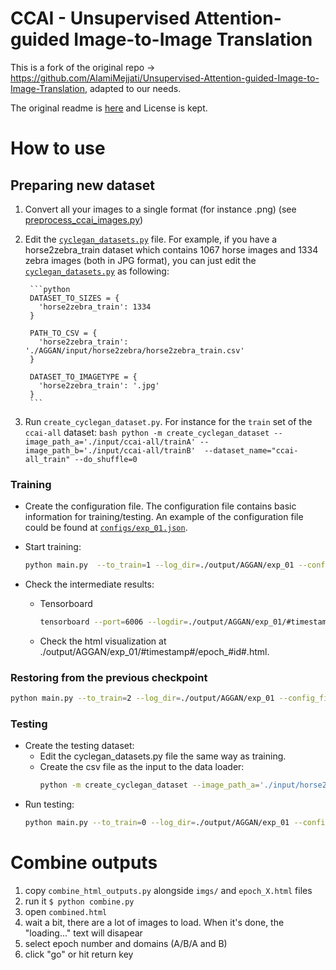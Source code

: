 # CCAI - Unsupervised Attention-guided Image-to-Image Translation

This is a fork of the original repo -> https://github.com/AlamiMejjati/Unsupervised-Attention-guided-Image-to-Image-Translation, adapted to our needs.

The original readme is [here](Original_README.md) and License is kept.

# How to use

## Preparing new dataset

1. Convert all your images to a single format (for instance .png) (see [preprocess_ccai_images.py](https://github.com/cc-ai/floods-gans/tree/master/input/ccai-all/preprocess_ccai_images.py))
2. Edit the [`cyclegan_datasets.py`](cyclegan_datasets.py) file. For example, if you have a horse2zebra_train dataset which contains 1067 horse images and 1334 zebra images (both in JPG format), you can just edit the [`cyclegan_datasets.py`](cyclegan_datasets.py) as following:

		```python
		DATASET_TO_SIZES = {
		  'horse2zebra_train': 1334
		}

		PATH_TO_CSV = {
		  'horse2zebra_train': './AGGAN/input/horse2zebra/horse2zebra_train.csv'
		}

		DATASET_TO_IMAGETYPE = {
		  'horse2zebra_train': '.jpg'
		}
		``` 
3. Run `create_cyclegan_dataset.py`. For instance for the `train` set of the `ccai-all` dataset:
		```bash
		python -m create_cyclegan_dataset --image_path_a='./input/ccai-all/trainA' --image_path_b='./input/ccai-all/trainB'  --dataset_name="ccai-all_train" --do_shuffle=0
		```

### Training
* Create the configuration file. The configuration file contains basic information for training/testing. An example of the configuration file could be found at [```configs/exp_01.json```](configs/exp_01.json).

* Start training:
	```bash
	python main.py  --to_train=1 --log_dir=./output/AGGAN/exp_01 --config_filename=./configs/ccai_01.json
	```
* Check the intermediate results:
	* Tensorboard
		```bash
		tensorboard --port=6006 --logdir=./output/AGGAN/exp_01/#timestamp# 
		```
	* Check the html visualization at ./output/AGGAN/exp_01/#timestamp#/epoch_#id#.html.  

### Restoring from the previous checkpoint
```bash
python main.py --to_train=2 --log_dir=./output/AGGAN/exp_01 --config_filename=./configs/exp_01.json --checkpoint_dir=./output/AGGAN/exp_01/#timestamp#
```

### Testing
* Create the testing dataset:
	* Edit the cyclegan_datasets.py file the same way as training.
	* Create the csv file as the input to the data loader:
		```bash
		python -m create_cyclegan_dataset --image_path_a='./input/horse2zebra/testB' --image_path_b='./input/horse2zebra/testA' --dataset_name="horse2zebra_test" --do_shuffle=0
		```
* Run testing:
	```bash
	python main.py --to_train=0 --log_dir=./output/AGGAN/exp_01 --config_filename=./configs/exp_01_test.json --checkpoint_dir=./output/AGGAN/exp_01/#old_timestamp# 
	```

# Combine outputs

1. copy `combine_html_outputs.py` alongside `imgs/` and `epoch_X.html` files
2. run it `$ python combine.py`
3. open `combined.html`
4. wait a bit, there are a lot of images to load. When it's done, the "loading..." text will disapear
5. select epoch number and domains (A/B/A and B)
6. click "go" or hit return key